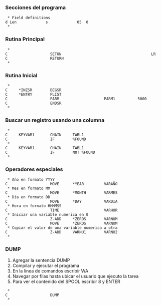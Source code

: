 ### Secciones del programa

```cobol
 * Field definitions
d Len             s             05  0
 *
```

### Rutina Principal

```cobol
 *
C                   SETON                                        LR
C                   RETURN
 *
```

### Rutina Inicial

```cobol
 *
C     *INZSR        BEGSR
C     *ENTRY        PLIST
C                   PARM                    PARM1          5000
C                   ENDSR
 *
```

### Buscar un registro usando una columna

```cobol
 *
C     KEYVAR1       CHAIN     TABL1 
C                   IF        %FOUND
 *
C     KEYVAR1       CHAIN     TABL1
C                   IF        NOT %FOUND
 *
```

### Operadores especiales

```cobol
 * Año en formato YYYY
C                   MOVE      *YEAR         VARAÑO
 * Mes en formato MM
C                   MOVE      *MONTH        VARMES
 * Dia en formato DD
C                   MOVE      *DAY          VARDIA
 * Hora en formato HHMMSS
C                   TIME                    VARHOR
 * Iniciar una variable numerica en 0
C                   Z-ADD     *ZEROS        VARNUM
C                   MOVE      *ZEROS        VARNUM
 * Copiar el valor de una variable numerica a otra
C                   Z-ADD     VARNU1        VARNU2
 *
```

### DUMP

1. Agregar la sentencia DUMP
2. Compilar y ejecutar el programa
3. En la línea de comandos escribir WA
4. Navegar por filas hasta ubicar el usuario que ejecuto la tarea
5. Para ver el contenido del SPOOL escribir 8 y ENTER

```cobol
 * 
C                   DUMP
 *
```
